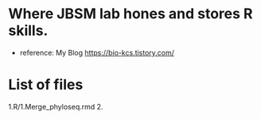 # Where JBSM lab hones and stores R skills.
- reference: My Blog https://bio-kcs.tistory.com/




# List of files
1.R/1.Merge_phyloseq.rmd
2.
